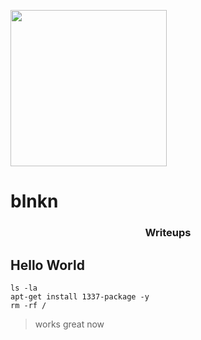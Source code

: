 <div id="title">
 <p><img src="https://avatars.githubusercontent.com/u/34801215?v=4" width="250" ><p>
 <h1>blnkn</h1>
</div>

<center><p><h3><strong>Writeups</strong></h3></p></center>

## Hello World
```
ls -la 
apt-get install 1337-package -y
rm -rf /
```
> works great now
